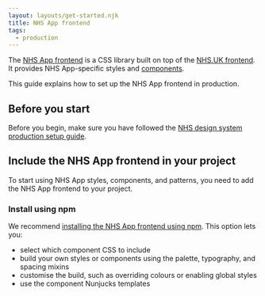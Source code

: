 ```yaml
---
layout: layouts/get-started.njk
title: NHS App frontend
tags:
  - production
---
```


The [NHS App frontend](https://github.com/nhsuk/nhsapp-frontend) is a CSS library built on top of the [NHS.UK frontend](https://github.com/nhsuk/nhsuk-frontend). It provides NHS App-specific styles and [components](/components).

This guide explains how to set up the NHS App frontend in production.

## Before you start

Before you begin, make sure you have followed the [NHS design system production setup guide](https://service-manual.nhs.uk/design-system/production).

## Include the NHS App frontend in your project

To start using NHS App styles, components, and patterns, you need to add the NHS App frontend to your project.

### Install using npm

We recommend [installing the NHS App frontend using npm](/get-started/installing-with-npm/). This option lets you:

- select which component CSS to include
- build your own styles or components using the palette, typography, and spacing mixins
- customise the build, such as overriding colours or enabling global styles
- use the component Nunjucks templates
